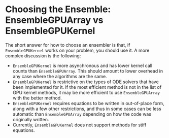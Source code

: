 # Choosing the Ensemble: EnsembleGPUArray vs EnsembleGPUKernel

The short answer for how to choose an ensembler is that, if `EnsembleGPUKernel` works on
your problem, you should use it. A more complex discussion is the following:

- `EnsembleGPUKernel` is more asynchronous and has lower kernel call counts than
  `EnsembleGPUArray`. This should amount to lower overhead in any case where the algorithms
  are the same.
- `EnsembleGPUKernel` is restrictive on the types of ODE solvers that have been implemented
  for it. If the most efficient method is not in the list of GPU kernel methods, it may be
  more efficient to use `EnsembleGPUArray` with the better method.
- `EnsembleGPUKernel` requires equations to be written in out-of-place form, along with a
  few other restrictions, and thus in some cases can be less automatic than
  `EnsembleGPUArray` depending on how the code was originally written.
- Currently, `EnsembleGPUKernel` does not support methods for stiff equations.
